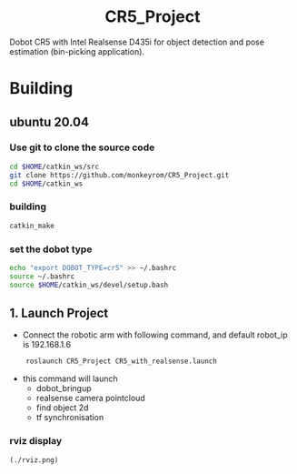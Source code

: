 # <center>CR5_Project</center>

Dobot CR5 with Intel Realsense D435i for object detection and pose estimation (bin-picking application).

# Building

## ubuntu 20.04

### Use git to clone the source code
```sh
cd $HOME/catkin_ws/src
git clone https://github.com/monkeyrom/CR5_Project.git
cd $HOME/catkin_ws
```

### building
```sh
catkin_make
```
### set the dobot type
```sh
echo "export DOBOT_TYPE=cr5" >> ~/.bashrc
source ~/.bashrc
source $HOME/catkin_ws/devel/setup.bash
```

## 1.  Launch Project

* Connect the robotic arm with following command, and default robot_ip is 192.168.1.6 

```sh
    roslaunch CR5_Project CR5_with_realsense.launch
```

* this command will launch 
  - dobot_bringup
  - realsense camera pointcloud
  - find object 2d
  - tf synchronisation

### rviz display

    (./rviz.png)
